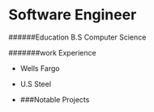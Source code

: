 # Software Engineer


######Education
B.S Computer Science

#######work Experience
- Wells Fargo
- U.S Steel

- ###Notable Projects

